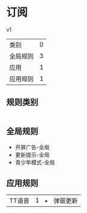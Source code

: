 # 订阅

v1

|||
| - |:-:|
|类别|0|
|全局规则|3|
|应用|1|
|应用规则|1|

## 规则类别

|||
| - |:-:|


## 全局规则

- 开屏广告-全局
- 更新提示-全局
- 青少年模式-全局

## 应用规则

||||
| - |:-:|-|
|TT语音|1|<li>弹窗更新|
